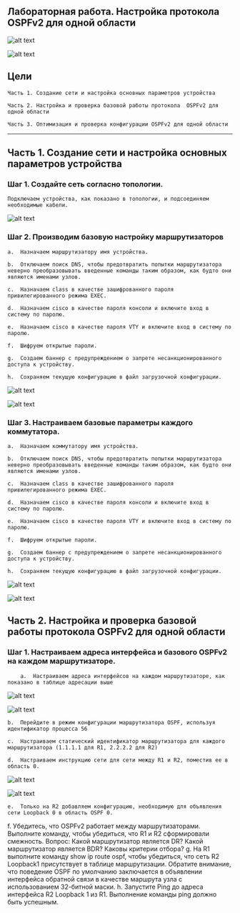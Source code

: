 ## Лабораторная работа. Настройка протокола OSPFv2 для одной области

![alt text](https://github.com/Eliminir/OTUSLABS/blob/Labs/LAB10/1.JPG)

![alt text](https://github.com/Eliminir/OTUSLABS/blob/Labs/LAB10/2.JPG)


## Цели

    Часть 1. Создание сети и настройка основных параметров устройства

    Часть 2. Настройка и проверка базовой работы протокола  OSPFv2 для одной области

    Часть 3. Оптимизация и проверка конфигурации OSPFv2 для одной области
____

## Часть 1. Создание сети и настройка основных параметров устройства

### Шаг 1. Создайте сеть согласно топологии.

    Подключаем устройства, как показано в топологии, и подсоединяем необходимые кабели.

![alt text](https://github.com/Eliminir/OTUSLABS/blob/Labs/LAB10/3.JPG)

### Шаг 2. Производим базовую настройку маршрутизаторов

    a.	Назначаем маршрутизатору имя устройства.

    b.	Отключаем поиск DNS, чтобы предотвратить попытки маршрутизатора неверно преобразовывать введенные команды таким образом, как будто они являются именами узлов.

    c.	Назначаем class в качестве зашифрованного пароля привилегированного режима EXEC.

    d.	Назначаем cisco в качестве пароля консоли и включите вход в систему по паролю.

    e.	Назначаем cisco в качестве пароля VTY и включите вход в систему по паролю.
  
    f.	Шифруем открытые пароли.

    g.	Создаем баннер с предупреждением о запрете несанкционированного доступа к устройству.

    h.	Сохраняем текущую конфигурацию в файл загрузочной конфигурации.

![alt text](https://github.com/Eliminir/OTUSLABS/blob/Labs/LAB10/4.JPG)

![alt text](https://github.com/Eliminir/OTUSLABS/blob/Labs/LAB10/5.JPG)


### Шаг 3. Настраиваем базовые параметры каждого коммутатора.

    a.	Назначаем коммутатору имя устройства.

    b.	Отключаем поиск DNS, чтобы предотвратить попытки маршрутизатора неверно преобразовывать введенные команды таким образом, как будто они являются именами узлов.
  
    c.	Назначаем class в качестве зашифрованного пароля привилегированного режима EXEC.
  
    d.	Назначаем cisco в качестве пароля консоли и включите вход в систему по паролю.

    e.	Назначаем cisco в качестве пароля VTY и включите вход в систему по паролю.

    f.	Шифруем открытые пароли.

    g.	Создаем баннер с предупреждением о запрете несанкционированного доступа к устройству.

    h.	Сохраняем текущую конфигурацию в файл загрузочной конфигурации.

![alt text](https://github.com/Eliminir/OTUSLABS/blob/Labs/LAB10/6.JPG)

![alt text](https://github.com/Eliminir/OTUSLABS/blob/Labs/LAB10/7.JPG)

## Часть 2. Настройка и проверка базовой работы протокола OSPFv2 для одной области


### Шаг 1. Настраиваем адреса интерфейса и базового OSPFv2 на каждом маршрутизаторе.

        a.	Настраиваем адреса интерфейсов на каждом маршрутизаторе, как показано в таблице адресации выше

![alt text](https://github.com/Eliminir/OTUSLABS/blob/Labs/LAB10/8.JPG)

![alt text](https://github.com/Eliminir/OTUSLABS/blob/Labs/LAB10/9.JPG)
        
    
    b.	Перейдите в режим конфигурации маршрутизатора OSPF, используя идентификатор процесса 56
    
    c.	Настраиваем статический идентификатор маршрутизатора для каждого маршрутизатора (1.1.1.1 для R1, 2.2.2.2 для R2)

    d.	Настраиваем инструкцию сети для сети между R1 и R2, поместив ее в область 0.

![alt text](https://github.com/Eliminir/OTUSLABS/blob/Labs/LAB10/10.JPG)

![alt text](https://github.com/Eliminir/OTUSLABS/blob/Labs/LAB10/11.JPG)


    e.	Только на R2 добавляем конфигурацию, необходимую для объявления сети Loopback 0 в область OSPF 0.

    
f.	Убедитесь, что OSPFv2 работает между маршрутизаторами. Выполните команду, чтобы убедиться, что R1 и R2 сформировали смежность.
Вопрос:
Какой маршрутизатор является DR? Какой маршрутизатор является BDR? Каковы критерии отбора?
g.	На R1 выполните команду show ip route ospf, чтобы убедиться, что сеть R2 Loopback1 присутствует в таблице маршрутизации. Обратите внимание, что поведение OSPF по умолчанию заключается в объявлении интерфейса обратной связи в качестве маршрута узла с использованием 32-битной маски.
h.	Запустите Ping до  адреса интерфейса R2 Loopback 1 из R1. Выполнение команды ping должно быть успешным.


